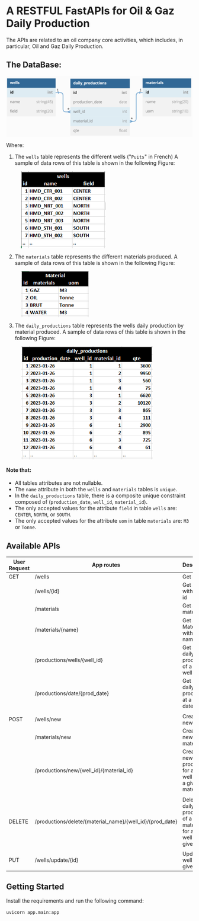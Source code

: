 # A RESTFUL FastAPIs for Oil & Gaz Daily Production

The APIs are related to an oil company core activities, which includes, in particular, Oil and Gaz Daily Production.

## The DataBase:
<IMG src="figures/diagram.png"  ALIGN="center">

Where:

1. The `wells` table represents the different wells ("`Puits`" in French) A sample of data rows of this table is shown
   in the following Figure:

<figure>
  <IMG src="figures/well.png"  ALIGN="center">
</figure>

2. The `materials` table represents the different materials produced. A sample of data rows of this table is shown in
   the following Figure:

<figure>
  <IMG src="figures/material.png"  ALIGN="center">
</figure>

3. The `daily_productions` table represents the wells daily production by material produced. A sample of data rows of
   this table is shown in the following Figure:

<figure>
  <IMG src="figures/daily_production.png"  ALIGN="center">
</figure>

#### Note that:

* All tables attributes are not nullable.
* The `name` attribute in both the `wells` and `materials` tables is `unique`.
* In the `daily_productions` table, there is a composite unique constraint composed
  of  (`production_date`, `well_id`, `material_id`).
* The only accepted values for the attribute `field` in table `wells` are: `CENTER`, `NORTH`, or `SOUTH`.
* The only accepted values for the attribute `uom` in table `materials` are: `M3` or `Tonne`.

## Available APIs

| User Request | App routes | Description |
| --- | --- | --- |
| GET | /wells | Get all wells |
|  | /wells/{id} | Get a well with a given id |
|  | /materials | Get all materials |
|  | /materials/{name} | Get a Material with a given name |
|  | /productions/wells/{well_id} | Get  all the daily productions of a given well id |
|  | /productions/date/{prod_date} | Get  all the daily productions at a  given date |
|  |  |  |
| POST | /wells/new | Create a new well |
|  | /materials/new | Create a new material |
|  | /productions/new/{well_id}/{material_id} | Create a new production for a given well id and a given material id |
|  |  |  |
| DELETE | /productions/delete/{material_name}/{well_id}/{prod_date} | Delete the daily production of a given material id for a given well id at a given date |
|  |  |  |
| PUT | /wells/update/{id} | Update a well with a given id |

## Getting Started
Install the requirements and run the following command:
```bash
uvicorn app.main:app
```